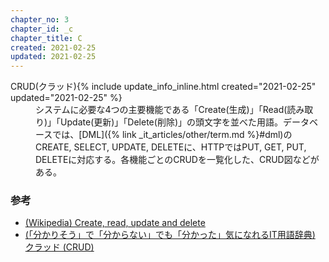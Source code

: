 ```yaml
---
chapter_no: 3
chapter_id: _c
chapter_title: C
created: 2021-02-25
updated: 2021-02-25
---
```

<dl>
  <dt><a name="crud">CRUD(クラッド)</a>{% include update_info_inline.html created="2021-02-25" updated="2021-02-25" %}</dt>
  <dd markdown="span">システムに必要な4つの主要機能である「Create(生成)」「Read(読み取り)」「Update(更新)」「Delete(削除)」の頭文字を並べた用語。データベースでは、[DML]({% link _it_articles/other/term.md %}#dml)のCREATE, SELECT, UPDATE, DELETEに、HTTPではPUT, GET, PUT, DELETEに対応する。各機能ごとのCRUDを一覧化した、CRUD図などがある。</dd>
</dl>

### 参考
- [(Wikipedia) Create, read, update and delete](https://en.wikipedia.org/wiki/Create,_read,_update_and_delete)
- [(「分かりそう」で「分からない」でも「分かった」気になれるIT用語辞典)  クラッド (CRUD)](https://wa3.i-3-i.info/word123.html)